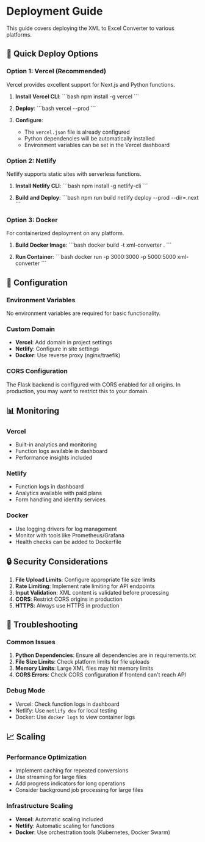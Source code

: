 # Deployment Guide

This guide covers deploying the XML to Excel Converter to various platforms.

## 🚀 Quick Deploy Options

### Option 1: Vercel (Recommended)
Vercel provides excellent support for Next.js and Python functions.

1. **Install Vercel CLI**:
   \`\`\`bash
   npm install -g vercel
   \`\`\`

2. **Deploy**:
   \`\`\`bash
   vercel --prod
   \`\`\`

3. **Configure**:
   - The `vercel.json` file is already configured
   - Python dependencies will be automatically installed
   - Environment variables can be set in the Vercel dashboard

### Option 2: Netlify
Netlify supports static sites with serverless functions.

1. **Install Netlify CLI**:
   \`\`\`bash
   npm install -g netlify-cli
   \`\`\`

2. **Build and Deploy**:
   \`\`\`bash
   npm run build
   netlify deploy --prod --dir=.next
   \`\`\`

### Option 3: Docker
For containerized deployment on any platform.

1. **Build Docker Image**:
   \`\`\`bash
   docker build -t xml-converter .
   \`\`\`

2. **Run Container**:
   \`\`\`bash
   docker run -p 3000:3000 -p 5000:5000 xml-converter
   \`\`\`

## 🔧 Configuration

### Environment Variables
No environment variables are required for basic functionality.

### Custom Domain
- **Vercel**: Add domain in project settings
- **Netlify**: Configure in site settings
- **Docker**: Use reverse proxy (nginx/traefik)

### CORS Configuration
The Flask backend is configured with CORS enabled for all origins. In production, you may want to restrict this to your domain.

## 📊 Monitoring

### Vercel
- Built-in analytics and monitoring
- Function logs available in dashboard
- Performance insights included

### Netlify
- Function logs in dashboard
- Analytics available with paid plans
- Form handling and identity services

### Docker
- Use logging drivers for log management
- Monitor with tools like Prometheus/Grafana
- Health checks can be added to Dockerfile

## 🔒 Security Considerations

1. **File Upload Limits**: Configure appropriate file size limits
2. **Rate Limiting**: Implement rate limiting for API endpoints
3. **Input Validation**: XML content is validated before processing
4. **CORS**: Restrict CORS origins in production
5. **HTTPS**: Always use HTTPS in production

## 🐛 Troubleshooting

### Common Issues

1. **Python Dependencies**: Ensure all dependencies are in requirements.txt
2. **File Size Limits**: Check platform limits for file uploads
3. **Memory Limits**: Large XML files may hit memory limits
4. **CORS Errors**: Check CORS configuration if frontend can't reach API

### Debug Mode
- Vercel: Check function logs in dashboard
- Netlify: Use `netlify dev` for local testing
- Docker: Use `docker logs` to view container logs

## 📈 Scaling

### Performance Optimization
- Implement caching for repeated conversions
- Use streaming for large files
- Add progress indicators for long operations
- Consider background job processing for large files

### Infrastructure Scaling
- **Vercel**: Automatic scaling included
- **Netlify**: Automatic scaling for functions
- **Docker**: Use orchestration tools (Kubernetes, Docker Swarm)

